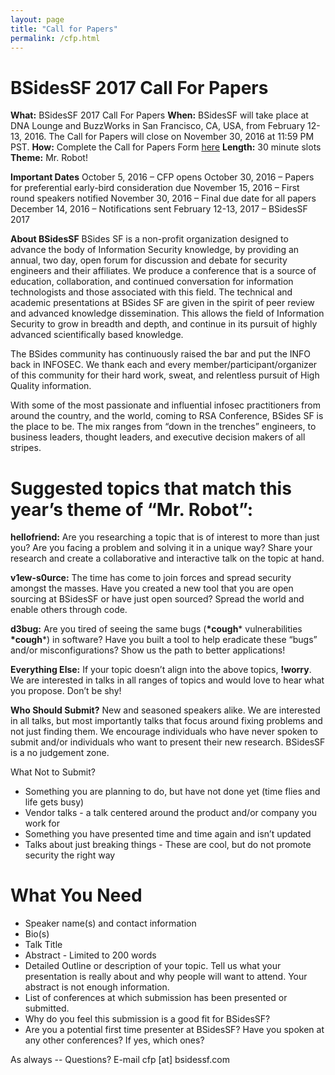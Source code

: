 ```yaml
---
layout: page
title: "Call for Papers"
permalink: /cfp.html
--- 
```


# BSidesSF 2017 Call For Papers

**What:** BSidesSF 2017 Call For Papers
**When:** BSidesSF will take place at DNA Lounge and BuzzWorks in San Francisco, CA, USA, from February 12-13, 2016.  The Call for Papers will close on November 30, 2016 at 11:59 PM PST.
**How:** Complete the Call for Papers Form [here](https://docs.google.com/a/bsidessf.com/forms/d/e/1FAIpQLSesFuqJxbBMqcvi5BU03CCp7jLFbY-jAYGDKpMpgTyeDdLBvQ/viewform)
**Length:** 30 minute slots
**Theme:** Mr. Robot!

**Important Dates**
October 5, 2016 – CFP opens
October 30, 2016 – Papers for preferential early-bird consideration due
November 15, 2016 – First round speakers notified
November 30, 2016 – Final due date for all papers
December 14, 2016 – Notifications sent
February 12-13, 2017 – BSidesSF 2017

**About BSidesSF**
BSides SF is a non-profit organization designed to advance the body of Information Security knowledge, by providing an annual, two day, open forum for discussion and debate for security engineers and their affiliates. We produce a conference that is a source of education, collaboration, and continued conversation for information technologists and those associated with this field. The technical and academic presentations at BSides SF are given in the spirit of peer review and advanced knowledge dissemination. This allows the field of Information Security to grow in breadth and depth, and continue in its pursuit of highly advanced scientifically based knowledge.

The BSides community has continuously raised the bar and put the INFO back in INFOSEC. We thank each and every member/participant/organizer of this community for their hard work, sweat, and relentless pursuit of High Quality information.

With some of the most passionate and influential infosec practitioners from around the country, and the world, coming to RSA Conference, BSides SF is the place to be. The mix ranges from “down in the trenches” engineers, to business leaders, thought leaders, and executive decision makers of all stripes.

# Suggested topics that match this year’s theme of “Mr. Robot”:

**hellofriend:** Are you researching a topic that is of interest to more than just you?  Are you facing a problem and solving it in a unique way?  Share your research and create a collaborative and interactive talk on the topic at hand.

**v1ew-s0urce:** The time has come to join forces and spread security amongst the masses.  Have you created a new tool that you are open sourcing at BSidesSF or have just open sourced?  Spread the world and enable others through code.

**d3bug:** <!ENTITY lol1 "&lol;&lol;&lol;&lol;&lol;&lol;&lol;&lol;&lol;&lol;">
Are you tired of seeing the same bugs (**\*cough**\* vulnerabilities **\*cough**\*) in software?  Have you built a tool to help eradicate these “bugs” and/or misconfigurations?  Show us the path to better applications!

**Everything Else:** If your topic doesn’t align into the above topics, **!worry**.  We are interested in talks in all ranges of topics and would love to hear what you propose.  Don’t be shy!

**Who Should Submit?**
New and seasoned speakers alike.  We are interested in all talks, but most importantly talks that focus around fixing problems and not just finding them.  We encourage individuals who have never spoken to submit and/or individuals who want to present their new research.  BSidesSF is a no judgement zone.

What Not to Submit?
- Something you are planning to do, but have not done yet (time flies and life gets busy)
- Vendor talks - a talk centered around the product and/or company you work for
- Something you have presented time and time again and isn’t updated
- Talks about just breaking things - These are cool, but do not promote security the right way

# What You Need
- Speaker name(s) and contact information
- Bio(s)
- Talk Title
- Abstract - Limited to 200 words
- Detailed Outline or description of your topic.  Tell us what your presentation is really about and why people will want to attend.  Your abstract is not enough information.
- List of conferences at which submission has been presented or submitted.
- Why do you feel this submission is a good fit for BSidesSF?
- Are you a potential first time presenter at BSidesSF? Have you spoken at any other conferences? If yes, which ones?

As always -- Questions? E-mail cfp [at] bsidessf.com
